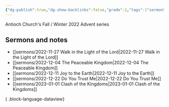```yaml
---
{"dg-publish":true,"dg-show-backlinks":false,"grade":2,"tags":["sermonSeries"],"context":"Personal","type":"Resource","status":"Evergreen","topic":["Sermon"],"dateCreated":"2023-08-09","permalink":"/sermons/2022-advent/","dgPassFrontmatter":true}
---
```



Antioch Church's Fall / Winter 2022 Advent series

## Sermons and notes
- [[sermons/2022-11-27 Walk in the Light of the Lord\|2022-11-27 Walk in the Light of the Lord]]
- [[sermons/2022-12-04 The Peaceable Kingdom\|2022-12-04 The Peaceable Kingdom]]
- [[sermons/2022-12-11 Joy to the Earth\|2022-12-11 Joy to the Earth]]
- [[sermons/2022-12-22 Do You Trust Me\|2022-12-22 Do You Trust Me]]
- [[sermons/2023-01-01 Clash of the Kingdoms\|2023-01-01 Clash of the Kingdoms]]

{ .block-language-dataview}
